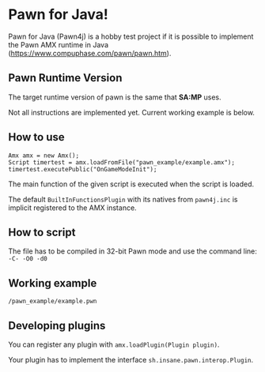 # Pawn for Java!

Pawn for Java (Pawn4j) is a hobby test project if it is possible to implement the Pawn AMX runtime in Java (https://www.compuphase.com/pawn/pawn.htm).

## Pawn Runtime Version

The target runtime version of pawn is the same that **SA:MP** uses.

Not all instructions are implemented yet.
Current working example is below.

## How to use

```
Amx amx = new Amx();
Script timertest = amx.loadFromFile("pawn_example/example.amx");
timertest.executePublic("OnGameModeInit");
```

The main function of the given script is executed when the script is loaded.

The default `BuiltInFunctionsPlugin` with its natives from `pawn4j.inc` is implicit registered to the AMX instance.

## How to script
The file has to be compiled in 32-bit Pawn mode and use the command line:
`-C- -O0 -d0`

## Working example
``/pawn_example/example.pwn``

## Developing plugins
You can register any plugin with `amx.loadPlugin(Plugin plugin)`.

Your plugin has to implement the interface `sh.insane.pawn.interop.Plugin`.
